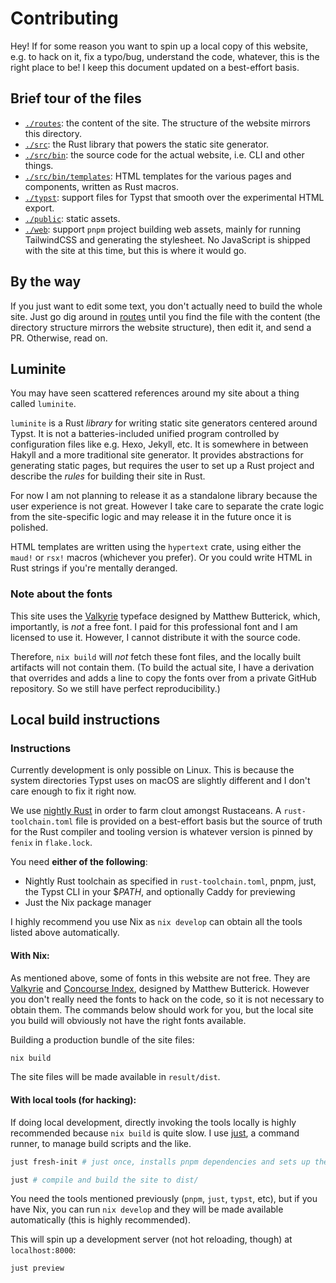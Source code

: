 # Contributing

Hey! If for some reason you want to spin up a local copy of this website, e.g.
to hack on it, fix a typo/bug, understand the code, whatever, this is the right
place to be! I keep this document updated on a best-effort basis.

## Brief tour of the files

- [`./routes`](./routes): the content of the site. The structure of the website
  mirrors this directory.
- [`./src`](./src): the Rust library that powers the static site generator.
- [`./src/bin`](./src): the source code for the actual website, i.e. CLI and other things.
- [`./src/bin/templates`](./src/bin/templates): HTML templates for the various pages and components, written as Rust macros.
- [`./typst`](./typst): support files for Typst that smooth over the experimental HTML export.
- [`./public`](./public): static assets.
- [`./web`](./web): support `pnpm` project building web assets, mainly for running TailwindCSS and generating the stylesheet. No JavaScript is shipped with the site at this time, but this is where it would go.

## By the way

If you just want to edit some text, you don't actually need to build the whole
site. Just go dig around in [routes](./routes) until you find the file with
the content (the directory structure mirrors the website structure), then edit
it, and send a PR. Otherwise, read on.

## Luminite

You may have seen scattered references around my site about a thing called
`luminite`.

`luminite` is a Rust _library_ for writing static site generators centered around
Typst. It is not a batteries-included unified program controlled by
configuration files like e.g. Hexo, Jekyll, etc. It is somewhere in between
Hakyll and a more traditional site generator. It provides abstractions for
generating static pages, but requires the user to set up a Rust project and
describe the _rules_ for building their site in Rust.

For now I am not planning to release it as a standalone library because the
user experience is not great. However I take care to separate the crate logic
from the site-specific logic and may release it in the future once it is
polished.

HTML templates are written using the `hypertext` crate, using either the
`maud!` or `rsx!` macros (whichever you prefer). Or you could write HTML in
Rust strings if you're mentally deranged.

### Note about the fonts

This site uses the [Valkyrie](https://mbtype.com/fonts/valkyrie/buy.html)
typeface designed by Matthew Butterick, which, importantly, is _not_ a free
font. I paid for this professional font and I am licensed to use it. However, I
cannot distribute it with the source code.

Therefore, `nix build` will _not_ fetch these font files, and the locally built
artifacts will not contain them. (To build the actual site, I have a derivation
that overrides and adds a line to copy the fonts over from a private GitHub
repository. So we still have perfect reproducibility.)

## Local build instructions

### Instructions

Currently development is only possible on Linux. This is because the system
directories Typst uses on macOS are slightly different and I don't care enough
to fix it right now.

We use [nightly
Rust](https://doc.rust-lang.org/book/appendix-07-nightly-rust.html) in order to
farm clout amongst Rustaceans. A `rust-toolchain.toml` file is provided on a
best-effort basis but the source of truth for the Rust compiler and tooling
version is whatever version is pinned by `fenix` in `flake.lock`.

You need **either of the following**:

- Nightly Rust toolchain as specified in `rust-toolchain.toml`, pnpm, just, the Typst CLI in your $$PATH$, and optionally Caddy for previewing
- Just the Nix package manager

I highly recommend you use Nix as `nix develop` can obtain all the tools listed
above automatically.

#### With Nix:

As mentioned above, some of fonts in this website are not free. They are
[Valkyrie](https://practicaltypography.com/valkyrie.html) and [Concourse
Index](https://practicaltypography.com/concourse-index.html), designed by
Matthew Butterick. However you don't really need the fonts to hack on the code,
so it is not necessary to obtain them. The commands below should work for you,
but the local site you build will obviously not have the right fonts available.

Building a production bundle of the site files:

```nix
nix build
```

The site files will be made available in `result/dist`.

#### With local tools (for hacking):

If doing local development, directly invoking the tools locally is highly
recommended because `nix build` is quite slow. I use
[just](https://just.systems/), a command runner, to manage build scripts and
the like.

```sh
just fresh-init # just once, installs pnpm dependencies and sets up the environment

just # compile and build the site to dist/
```

You need the tools mentioned previously (`pnpm`, `just`, `typst`, etc), but if
you have Nix, you can run `nix develop` and they will be made available
automatically (this is highly recommended).

This will spin up a development server (not hot reloading, though) at `localhost:8000`:

```sh
just preview
```
